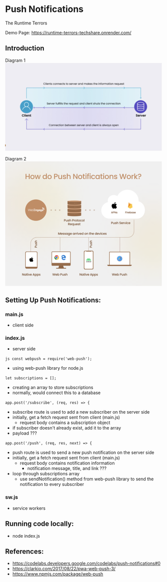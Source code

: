 # Push Notifications 

The Runtime Terrors

Demo Page: https://runtime-terrors-techshare.onrender.com/


## Introduction 

Diagram 1
![Diagram 1](diagrams/diagram1.png)

Diagram 2
![Diagram 2](diagrams/diagram2.png)


## Setting Up Push Notifications:

### main.js
- client side

### index.js
- server side

```js const webpush = require('web-push');```
- using web-push library for node.js

```let subscriptions = [];```
- creating an array to store subscriptions
- normally, would connect this to a database

```app.post('/subscribe', (req, res) => {```
- subscribe route is used to add a new subscriber on the server side
- initially, get a fetch request sent from client (main.js)
    - request body contains a subscription object
- if subscriber doesn't already exist, add it to the array
- payload ???


```app.post('/push', (req, res, next) => {```
- push route is used to send a new push notification on the server side
- initially, get a fetch request sent from client (main.js)
    - request body contains notification information
        - notification message, title, and link ???
- loop through subscriptions array
    - use sendNotification() method from web-push library to send 
      the notification to every subscriber

### sw.js
- service workers


## Running code locally:
- node index.js

## References:
- https://codelabs.developers.google.com/codelabs/push-notifications#0
- https://clarkio.com/2017/08/22/pwa-web-push-3/
- https://www.npmjs.com/package/web-push